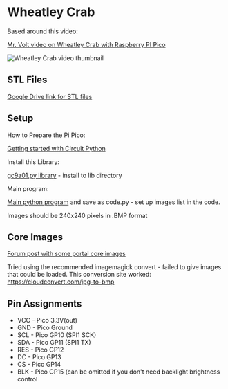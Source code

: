 # Wheatley Crab

Based around this video:

[Mr. Volt video on Wheatley Crab with Raspberry PI Pico](https://www.youtube.com/watch?v=nXVsbjl3NYk)

![Wheatley Crab video thumbnail](https://img.youtube.com/vi/nXVsbjl3NYk/hqdefault.jpg)

## STL Files

[Google Drive link for STL files](https://drive.google.com/drive/folders/1YnTq7eoq7Siq_Cy5ROp6W6zi6yXtKDKN)

## Setup

How to Prepare the Pi Pico:

[Getting started with Circuit Python](https://learn.adafruit.com/getting-started-with-raspberry-pi-pico-circuitpython/circuitpython)

Install this Library:

[gc9a01.py library](https://github.com/todbot/CircuitPython_GC9A01_demos#installation) - install to lib directory

Main program:

[Main python program](https://github.com/todbot/CircuitPython_GC9A01_demos/blob/main/examples/gc9a01_picture_locket.py) and save as code.py - set up images list in the code.

Images should be 240x240 pixels in .BMP format

## Core Images

[Forum post with some portal core images](https://www.therpf.com/forums/threads/portal-2-personality-core.256138/#post-3924937)

Tried using the recommended imagemagick convert - failed to give images that could be loaded.
This conversion site worked: https://cloudconvert.com/jpg-to-bmp

## Pin Assignments

* VCC - Pico 3.3V(out)
* GND - Pico Ground
* SCL - Pico GP10 (SPI1 SCK)
* SDA - Pico GP11 (SPI1 TX)
* RES - Pico GP12
* DC - Pico GP13
* CS - Pico GP14
* BLK - Pico GP15 (can be omitted if you don't need backlight brightness control
